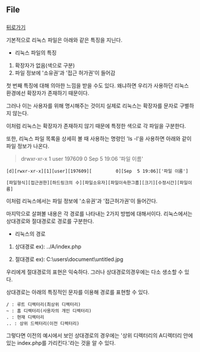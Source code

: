 ## File

##### 

[뒤로가기](/linux/README.md)

기본적으로 리눅스 파일은 아래와 같은 특징을 지닌다.  

* 리눅스 파일의 특징  

1. 확장자가 없음(색으로 구분)  
2. 파일 정보에 '소유권'과 '접근 허가권'이 들어감  

첫 번째 특징에 대해 의아한 느낌을 받을 수도 있다. 왜냐하면 우리가 사용하던 리눅스 환경에선 확장자가 존재하기 때문이다.  

그러나 이는 사용자를 위해 명시해주는 것이지 실제로 리눅스는 확장자를 문자로 구별하지 않는다.  

이처럼 리눅스는 확장자가 존재하지 않기 때문에 특정한 색으로 각 파일을 구분한다.  

또한, 리눅스 파일 목록을 상세히 볼 때 사용하는 명령인 'ls -l'을 사용하면 아래와 같이 파일 정보가 나온다.  

> drwxr-xr-x 1 user 197609          0 Sep  5 19:06 '파일 이름'  

```
[d][rwxr-xr-x][1][user][197609][         0][Sep  5 19:06]['파일 이름']  

[파일형식][접근권한][하드링크의 수][파일소유자][파일이속한그룹][크기][수정시간][파일이름]  
```  

이처럼 리눅스에서는 파일 정보에 '소유권'과 '접근허가권'이 들어간다.  

마지막으로 살펴볼 내용은 각 경로를 나타내는 2가지 방법에 대해서이다. 리눅스에서는 상대경로와 절대경로로 경로를 구분한다.  

* 리눅스의 경로  

1. 상대경로 ex): ../A/index.php  
					
2. 절대경로 ex): C:\users\document\untitled.jpg  

우리에게 절대경로의 표현은 익숙하다. 그러나 상대경로의경우에는 다소 생소할 수 있다.  

상대경로는 아래의 특징적인 문자를 이용해 경로를 표현할 수 있다.  

```
/ : 루트 디렉터리(최상위 디렉터리)  
~ : 홈 디렉터리(사용자의 개인 디렉터리)  
. : 현재 디렉터리  
.. : 상위 드렉터리(이전 디렉터리)  
```
  
그렇다면 이전의 예시에서 보인 상대경로의 경우에는 '상위 디렉터리의 A디렉터리 안에 있는 index.php를 가리킨다.'라는 것을 알 수 있다.  

